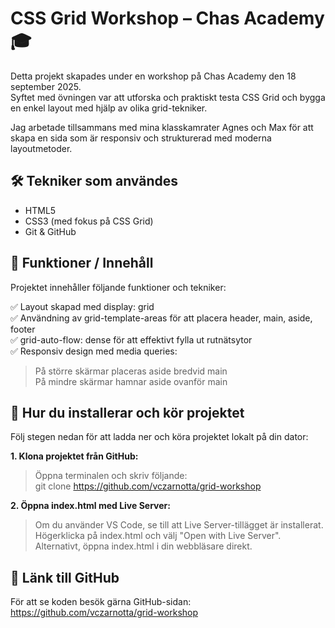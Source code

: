 # CSS Grid Workshop – Chas Academy 🎓

Detta projekt skapades under en workshop på Chas Academy den 18 september 2025.  
Syftet med övningen var att utforska och praktiskt testa CSS Grid och bygga en enkel layout med hjälp av olika grid-tekniker.

Jag arbetade tillsammans med mina klasskamrater Agnes och Max för att skapa en sida som är responsiv och strukturerad med moderna layoutmetoder.

## 🛠️ Tekniker som användes

- HTML5
- CSS3 (med fokus på CSS Grid)
- Git & GitHub

## 📸 Funktioner / Innehåll

Projektet innehåller följande funktioner och tekniker:

✅ Layout skapad med display: grid  
✅ Användning av grid-template-areas för att placera header, main, aside, footer  
✅ grid-auto-flow: dense för att effektivt fylla ut rutnätsytor  
✅ Responsiv design med media queries:  

>På större skärmar placeras aside bredvid main  
>På mindre skärmar hamnar aside ovanför main

## 🚀 Hur du installerar och kör projektet

Följ stegen nedan för att ladda ner och köra projektet lokalt på din dator:

**1. Klona projektet från GitHub:**  
>Öppna terminalen och skriv följande:  
>git clone https://github.com/vczarnotta/grid-workshop
   
**2. Öppna index.html med Live Server:**  
>Om du använder VS Code, se till att Live Server-tillägget är installerat.  
>Högerklicka på index.html och välj "Open with Live Server".  
>Alternativt, öppna index.html i din webbläsare direkt.

## 🔗 Länk till GitHub
För att se koden besök gärna GitHub-sidan:  
https://github.com/vczarnotta/grid-workshop
